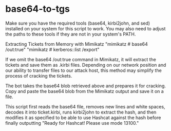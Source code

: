 # base64-to-tgs

Make sure you have the required tools (base64, kirbi2john, and sed) installed on your system for this script to work. You may also need to adjust the paths to these tools if they are not in your system's PATH.

Extracting Tickets from Memory with Mimikatz
"mimikatz # base64 /out:true"
"mimikatz # kerberos::list /export"

If we omit the base64 /out:true command in Mimikatz, it will extract the tickets and save them as .kirbi files. Depending on our network position and our ability to transfer files to our attack host, this method may simplify the process of cracking the tickets.

The bot takes the base64 blob retrieved above and prepares it for cracking. Copy and paste the base64 blob from the Mimikatz output and save it on a file.

This script first reads the base64 file, removes new lines and white spaces, decodes it into ticket.kirbi, runs kirbi2john to extract the hash, and then modifies it as specified to be able to use Hashcat against the hash before finally outputting "Ready for Hashcat! Please use mode 13100."
